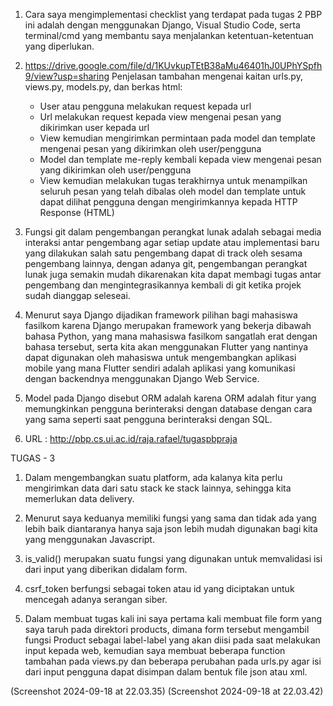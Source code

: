 1. Cara saya mengimplementasi checklist yang terdapat pada tugas 2 PBP ini adalah dengan menggunakan Django, Visual Studio Code, serta terminal/cmd yang membantu saya menjalankan ketentuan-ketentuan yang diperlukan.

2. https://drive.google.com/file/d/1KUvkupTEtB38aMu46401hJ0UPhYSpfh9/view?usp=sharing 
Penjelasan tambahan mengenai kaitan urls.py, views.py, models.py, dan berkas html:
    - User atau pengguna melakukan request kepada url
    - Url melakukan request kepada view mengenai pesan yang dikirimkan user kepada url
    - View kemudian mengirimkan permintaan pada model dan template mengenai pesan yang dikirimkan oleh user/pengguna
    - Model dan template me-reply kembali kepada view mengenai pesan yang dikirimkan oleh user/pengguna
    - View kemudian melakukan tugas terakhirnya untuk menampilkan seluruh pesan yang telah dibalas oleh model dan template untuk dapat dilihat pengguna dengan mengirimkannya kepada HTTP Response (HTML)

3. Fungsi git dalam pengembangan perangkat lunak adalah sebagai media interaksi antar pengembang agar setiap update atau implementasi baru yang dilakukan salah satu pengembang dapat di track oleh sesama pengembang lainnya, dengan adanya git, pengembangan perangkat lunak juga semakin mudah dikarenakan kita dapat membagi tugas antar pengembang dan mengintegrasikannya kembali di git ketika projek sudah dianggap seleseai.

4. Menurut saya Django dijadikan framework pilihan bagi mahasiswa fasilkom karena Django merupakan framework yang bekerja dibawah bahasa Python, yang mana mahasiswa fasilkom sangatlah erat dengan bahasa tersebut, serta kita akan menggunakan Flutter yang nantinya dapat digunakan oleh mahasiswa untuk mengembangkan aplikasi mobile yang mana Flutter sendiri adalah aplikasi yang komunikasi dengan backendnya menggunakan Django Web Service.

5. Model pada Django disebut ORM adalah karena ORM adalah fitur yang memungkinkan pengguna berinteraksi dengan database dengan cara yang sama seperti saat pengguna berinteraksi dengan SQL.

6. URL : http://pbp.cs.ui.ac.id/raja.rafael/tugaspbpraja

TUGAS - 3

1. Dalam mengembangkan suatu platform, ada kalanya kita perlu mengirimkan data dari satu stack ke stack lainnya, sehingga kita memerlukan data delivery.

2. Menurut saya keduanya memiliki fungsi yang sama dan tidak ada yang lebih baik diantaranya hanya saja json lebih mudah digunakan bagi kita yang menggunakan Javascript.

3. is_valid() merupakan suatu fungsi yang digunakan untuk memvalidasi isi dari input yang diberikan didalam form.

4. csrf_token berfungsi sebagai token atau id yang diciptakan untuk mencegah adanya serangan siber.

5. Dalam membuat tugas kali ini saya pertama kali membuat file form yang saya taruh pada direktori products, dimana form tersebut mengambil fungsi Product sebagai label-label yang akan diisi pada saat melakukan input kepada web, kemudian saya membuat beberapa function tambahan pada views.py dan beberapa perubahan pada urls.py agar isi dari input pengguna dapat disimpan dalam bentuk file json atau xml.

(Screenshot 2024-09-18 at 22.03.35)
(Screenshot 2024-09-18 at 22.03.42)
